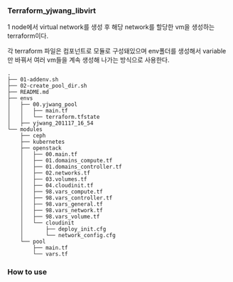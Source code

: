 ### Terraform_yjwang_libvirt

1 node에서 virtual network를 생성 후 해당 network를 할당한 vm을 생성하는 terraform이다.


각 terraform 파일은 컴포넌트로 모듈로 구성돼있으며 env폴더를 생성해서 variable만 바꿔서 여러 vm들을 계속 생성해 나가는 방식으로 사용한다.
~~~
.
├── 01-addenv.sh
├── 02-create_pool_dir.sh
├── README.md
├── envs
│   ├── 00.yjwang_pool
│   │   ├── main.tf
│   │   └── terraform.tfstate
│   ├── yjwang_201117_16_54
└── modules
    ├── ceph
    ├── kubernetes
    ├── openstack
    │   ├── 00.main.tf
    │   ├── 01.domains_compute.tf
    │   ├── 01.domains_controller.tf
    │   ├── 02.networks.tf
    │   ├── 03.volumes.tf
    │   ├── 04.cloudinit.tf
    │   ├── 98.vars_compute.tf
    │   ├── 98.vars_controller.tf
    │   ├── 98.vars_general.tf
    │   ├── 98.vars_network.tf
    │   ├── 98.vars_volume.tf
    │   └── cloudinit
    │       ├── deploy_init.cfg
    │       └── network_config.cfg
    └── pool
        ├── main.tf
        └── vars.tf
~~~

### How to use

